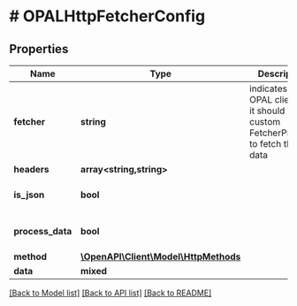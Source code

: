 # # OPALHttpFetcherConfig

## Properties

Name | Type | Description | Notes
------------ | ------------- | ------------- | -------------
**fetcher** | **string** | indicates to OPAL client that it should use a custom FetcherProvider to fetch the data | [optional]
**headers** | **array<string,string>** |  | [optional]
**is_json** | **bool** |  | [optional] [default to true]
**process_data** | **bool** |  | [optional] [default to true]
**method** | [**\OpenAPI\Client\Model\HttpMethods**](HttpMethods.md) |  | [optional]
**data** | **mixed** |  | [optional]

[[Back to Model list]](../../README.md#models) [[Back to API list]](../../README.md#endpoints) [[Back to README]](../../README.md)
